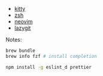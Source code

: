 - [kitty](https://github.com/kovidgoyal/kitty)
- [zsh](https://github.com/zsh-users/zsh)
- [neovim](https://github.com/neovim/neovim)
- [lazygit](https://github.com/jesseduffield/lazygit)

Notes:

```bash
brew bundle
brew info fzf # install completion

npm install -g eslint_d prettier
```
